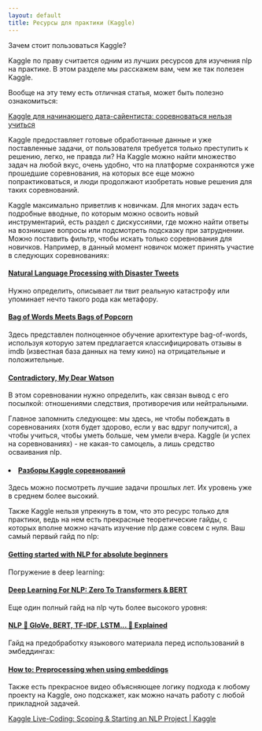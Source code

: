 ```yaml
---
layout: default
title: Ресурсы для практики (Kaggle)
---
```

Зачем стоит пользоваться Kaggle?

Kaggle по праву считается одним из лучших ресурсов для изучения nlp на практике. В этом разделе мы расскажем вам, чем же так полезен Kaggle.

Вообще на эту тему есть отличная статья, может быть полезно ознакомиться:

<a href="https://skillbox.ru/media/code/kaggle_dlya_nachinayushchego_data_sayentista_sorevnovatsya_nelzya_uchitsya/?ysclid=lvaazetks3682760695">Kaggle для начинающего дата-сайентиста: соревноваться нельзя учиться</a>

Kaggle предоставляет готовые обработанные данные и уже поставленные задачи, от пользователя требуется только преступить к решению, легко, не правда ли? На Kaggle можно найти множество задач на любой вкус, очень удобно, что на платформе сохраняются уже прошедшие соревнования, на которых все еще можно попрактиковаться, и люди продолжают изобретать новые решения для таких соревнований.

Kaggle максимально приветлив к новичкам. Для многих задач есть подробные вводные, по которым можно освоить новый инструментарий, есть раздел с дискуссиями, где можно найти ответы на возникшие вопросы или подсмотреть подсказку при затруднении. Можно поставить фильтр, чтобы искать только соревнования для новичков. Например, в данный момент новичок может принять участие в следующих соревнованиях:
#### <a href="https://www.kaggle.com/competitions/nlp-getting-started">Natural Language Processing with Disaster Tweets</a>
Нужно определить, описывает ли твит реальную катастрофу или упоминает нечто такого рода как метафору.
#### <a href="https://www.kaggle.com/competitions/word2vec-nlp-tutorial">Bag of Words Meets Bags of Popcorn</a>
Здесь представлен полноценное обучение архитектуре bag-of-words, используя которую затем предлагается классифицировать отзывы в imdb (известная база данных на тему кино) на отрицательные и положительные.
#### <a href="https://www.kaggle.com/competitions/contradictory-my-dear-watson">Contradictory, My Dear Watson</a>
В этом соревновании нужно определить, как связан вывод с его посылкой: отношениями следствия, противоречия или нейтральными.

Главное запомнить следующее: мы здесь, не чтобы побеждать в соревнованиях (хотя будет здорово, если у вас вдруг получится), а чтобы учиться, чтобы уметь больше, чем умели вчера. Kaggle (и успех на соревнованиях) - не какая-то самоцель, а лишь средство осваивания nlp.

#### <li><a href="/extra_material/kaggle_competitions/">Разборы Kaggle соревнований</a></li>
Здесь можно посмотреть лучшие задачи прошлых лет. Их уровень уже в среднем более высокий.

Также Kaggle нельзя упрекнуть в том, что это ресурс только для практики, ведь на нем есть прекрасные теоретические гайды, с которых вполне можно начать изучение nlp даже совсем с нуля.
Ваш самый первый гайд по nlp:
#### <a href="https://www.kaggle.com/competitions/nlp-getting-started">Getting started with NLP for absolute beginners</a>
Погружение в deep learning:
#### <a href="https://www.kaggle.com/code/tanulsingh077/deep-learning-for-nlp-zero-to-transformers-bert">Deep Learning For NLP: Zero To Transformers & BERT</a>
Еще один полный гайд на nlp чуть более высокого уровня:
#### <a href="https://www.kaggle.com/code/andreshg/nlp-glove-bert-tf-idf-lstm-explained">NLP 📝 GloVe, BERT, TF-IDF, LSTM... 📝 Explained</a>
Гайд на предобработку языкового материала перед использований в эмбеддингах:
#### <a href="https://www.kaggle.com/code/christofhenkel/how-to-preprocessing-when-using-embeddings">How to: Preprocessing when using embeddings</a>

Также есть прекрасное видео объясняющее логику подхода к любому проекту на Kaggle, оно подскажет, как можно начать работу с любой прикладной задачей.

<a href="https://www.youtube.com/watch?v=Jn8c3oe_GWU">Kaggle Live-Coding: Scoping & Starting an NLP Project | Kaggle</a>


